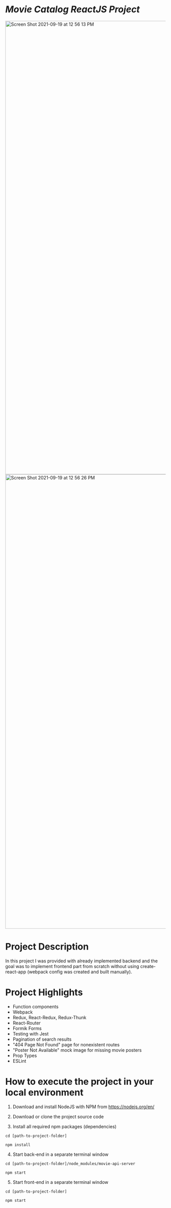 # _Movie Catalog ReactJS Project_

<img width="1418" alt="Screen Shot 2021-09-19 at 12 56 13 PM" src="https://user-images.githubusercontent.com/29576017/133941219-d2d2524a-93ae-4d85-8c5a-4187ed6ad12c.png">
<img width="1421" alt="Screen Shot 2021-09-19 at 12 56 26 PM" src="https://user-images.githubusercontent.com/29576017/133941224-e5a5aae7-f784-40fc-a1fc-8fedc962ea6c.png">

# Project Description

In this project I was provided with already implemented backend and the goal was to implement frontend part from scratch without using create-react-app (webpack config was created and built manually).

# Project Highlights

- Function components
- Webpack
- Redux, React-Redux, Redux-Thunk
- React-Router
- Formik Forms
- Testing with Jest
- Pagination of search results
- "404 Page Not Found" page for nonexistent routes
- "Poster Not Available" mock image for missing movie posters
- Prop Types
- ESLint

# How to execute the project in your local environment

1. Download and install NodeJS with NPM from https://nodejs.org/en/

2. Download or clone the project source code

3. Install all required npm packages (dependencies)

`cd [path-to-project-folder]`

`npm install`

4. Start back-end in a separate terminal window

`cd [path-to-project-folder]/node_modules/movie-api-server`

`npm start`

5. Start front-end in a separate terminal window

`cd [path-to-project-folder]`

`npm start`